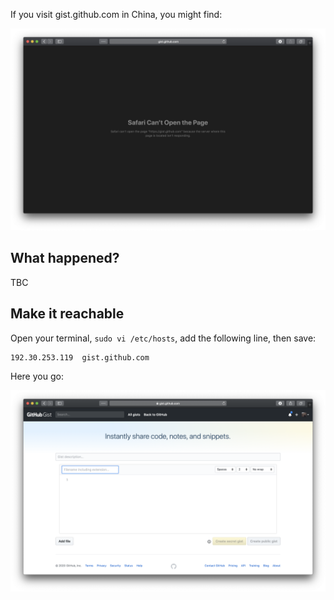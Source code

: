 If you visit gist.github.com in China, you might find:

![(gist-unreachable](./gist-unreachable.png)

## What happened?

TBC

## Make it reachable

Open your terminal, `sudo vi /etc/hosts`, add the following line, then save:

```
192.30.253.119  gist.github.com
```

Here you go:

![(gist-reachable](./gist-reachable.png)
